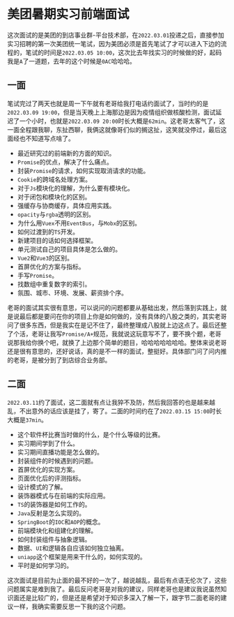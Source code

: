 # 美团暑期实习前端面试
这次面试的是美团的到店事业群-平台技术部，在`2022.03.01`投递之后，直接参加实习招聘的第一次美团统一笔试，因为美团必须是首先笔试了才可以进入下边的流程的，笔试的时间是`2022.03.05 10:00`，这次比去年找实习的时候做的好，起码我是`A`了一道题，去年的这个时候是`0AC`哈哈哈。

## 一面
笔试完过了两天也就是周一下午就有老哥给我打电话约面试了，当时约的是`2022.03.09 19:00`，但是当天晚上上海那边是因为疫情组织做核酸检测，面试延迟了一个小时，也就是`2022.03.09 20:00`时长大概是`62min`。这老哥太客气了，这一面全程跟我聊，东扯西聊，我俩这就像哥们似的搁这扯，这笑就没停过，最后这面经也不知道写点啥了。

* 最近研究过的前端新的方面的知识。
* `Promise`的优点，解决了什么痛点。
* 封装`Promise`的请求，如何实现取消请求的功能。
* `Cookie`的跨域名处理方案。
* 对于`Js`模块化的理解，为什么要有模块化。
* 对于闭包和模块化的区别。
* 强缓存与协商缓存，具体应用实践。
* `opacity`与`rgba`透明的区别。
* 为什么用`Vuex`不用`EventBus`，与`Mobx`的区别。
* 如何过渡到的`TS`开发。
* 新建项目的话如何选择框架。
* 单元测试自己的项目具体是怎么做的。
* `Vue2`和`Vue3`的区别。
* 首屏优化的方案与指标。
* 手写`Promise`。
* 找数组中重复数字的索引。
* 氛围、城市、环境、发展、薪资排个序。

老哥的面试其实很有意思，可以说问的问题都要从基础出发，然后落到实践上，就是说最后都是要问在你的项目上你是如何做的，没有具体的八股之类的，其实老哥问了很多东西，但是我实在是记不住了，最终整理成八股就上边这点了。最后还整了个活，老哥让我写`Promise/A+`规范，我就说这玩意写不了，要不换个题，老哥说那我给你换个吧，就换了上边那个简单的题目，哈哈哈哈哈哈哈。整体来说老哥还是很有意思的，还好说话，真的是不一样的面试，整挺好。具体部门问了问内推的老哥，是被分到了到店综合业务部。

## 二面
`2022.03.11`约了面试，这二面就有点让我猝不及防，然后我回答的也是越来越乱，不出意外的话应该是挂了，寄了。二面的时间约在了`2022.03.15 15:00`时长大概是`37min`。

* 这个软件杯比赛当时做的什么，是个什么等级的比赛。
* 实习期间学到了什么。
* 实习期间直播功能是怎么做的。
* 封装组件的时候遇到的问题。
* 首屏优化的实现方案。
* 页面优化后的评测指标。
* 设计模式的了解。
* 装饰器模式与在前端的实际应用。
* `TS`的装饰器是如何工作的。
* `Java`反射是怎么实现的。
* `SpringBoot`的`IOC`和`AOP`的概念。
* 前端模块化和组建化的理解。
* 如何封装组件与抽象逻辑。
* 数据、`UI`和逻辑各自应该如何独立抽离。
* `uniapp`这个框架是用来干什么的，如何实现的。
* 平时是如何学习的。

这次面试是目前为止面的最不好的一次了，越说越乱，最后有点语无伦次了，这些问题属实是难到我了。最后反问老哥是对我的建议，同样老哥也是建议我说虽然知识面还是比较广的，但是还是希望对于知识多深入了解一下，跟字节二面老哥的建议一样，我确实需要反思一下我的这个问题。

